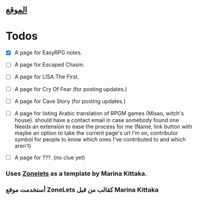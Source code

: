 ## [الموقع](https://maz12211.github.io/notes-and-blogs/)

# Todos
- [x] A page for EasyRPG notes.
- [ ] A page for Escaped Chasm.
- [ ] A page for LISA The First.
- [ ] A page for Cry Of Fear (for posting updates.)
- [ ] A page for Cave Story (for posting updates.)
- [ ] A page for listing Arabic translation of RPGM games (Misao, witch's house).
    should have a contact email in case somebody found one
    Needs an extension to ease the process for me (Name, link button with maybe an option to take the current page's url I'm on, contributor symbol for people to know which ones I've contributed to and which aren't)
- [ ] A page for ???. (no clue yet)


### Uses [Zonelets](https://zonelets.net/) as a template by Marina Kittaka.
### أستخدمت موقع ZoneLets كقالب من قبل Marina Kittaka